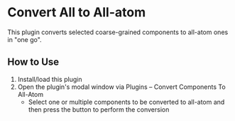 # Convert All to All-atom

This plugin converts selected coarse-grained components to all-atom ones in "one go".

## How to Use
1. Install/load this plugin
2. Open the plugin's modal window via Plugins – Convert Components To All-Atom
    - Select one or multiple components to be converted to all-atom and then press the button to perform the conversion
